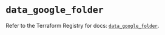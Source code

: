 # `data_google_folder`

Refer to the Terraform Registry for docs: [`data_google_folder`](https://registry.terraform.io/providers/hashicorp/google/6.32.0/docs/data-sources/folder).
